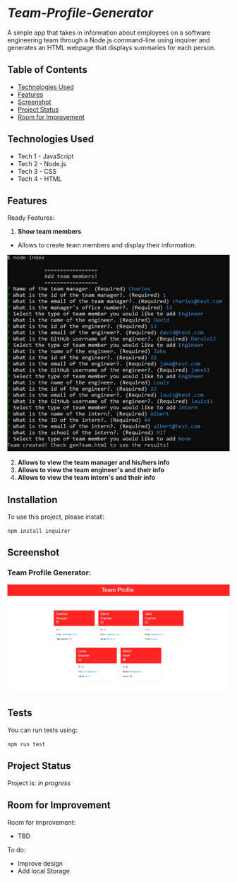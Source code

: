 # _Team-Profile-Generator_
A simple app that takes in information about employees on a software engineering team through a Node.js command-line using inquirer and generates an HTML webpage that displays summaries for each person.

## Table of Contents
* [Technologies Used](#technologies-used)
* [Features](#features)
* [Screenshot](#screenshot)
* [Project Status](#project-status)
* [Room for Improvement](#room-for-improvement)

## Technologies Used
- Tech 1 - JavaScript
- Tech 2 - Node.js
- Tech 3 - CSS
- Tech 4 - HTML


## Features
Ready Features:
1. **Show team members**
- Allows to create team members and display their information.

![Initial-display](./assets/screenshots/2.png)

2. **Allows to view the team manager and his/hers info**
3. **Allows to view the team engineer's and their info**
4. **Allows to view the team intern's and their info**

## Installation
To use this project, please install:

`npm install inquirer`

## Screenshot
### Team Profile Generator:
![Initial-display](./assets/screenshots/main.png)

## Tests
You can run tests using:

`npm run test`

## Project Status
Project is: _in progress_


## Room for Improvement
Room for improvement:
- TBD

To do:
- Improve design
- Add local Storage
